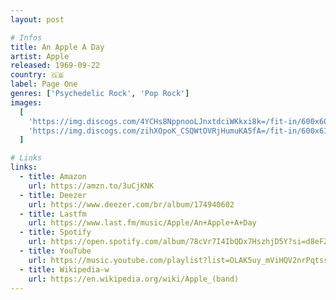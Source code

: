 ```yaml
---
layout: post

# Infos
title: An Apple A Day
artist: Apple
released: 1969-09-22
country: 🇬🇧
label: Page One
genres: ['Psychedelic Rock', 'Pop Rock']
images:
  [
    'https://img.discogs.com/4YCHs8NppnooLJnxtdciWKkxi8k=/fit-in/600x600/filters:strip_icc():format(jpeg):mode_rgb():quality(90)/discogs-images/R-3347774-1326797914.jpeg.jpg',
    'https://img.discogs.com/zihXOpoK_CSQWtOVRjHumuKA5fA=/fit-in/600x614/filters:strip_icc():format(jpeg):mode_rgb():quality(90)/discogs-images/R-1212335-1583553668-4623.jpeg.jpg',
  ]

# Links
links:
  - title: Amazon
    url: https://amzn.to/3uCjKNK
  - title: Deezer
    url: https://www.deezer.com/br/album/174940602
  - title: Lastfm
    url: https://www.last.fm/music/Apple/An+Apple+A+Day
  - title: Spotify
    url: https://open.spotify.com/album/78cVr7I4IbQDx7HszhjD5Y?si=d8eFZqNZRGOVfVfOjSCJjg
  - title: YouTube
    url: https://music.youtube.com/playlist?list=OLAK5uy_mViHQV2nrPqtssPCmyQDd0miXWjl8pxb8
  - title: Wikipedia-w
    url: https://en.wikipedia.org/wiki/Apple_(band)
---
```

